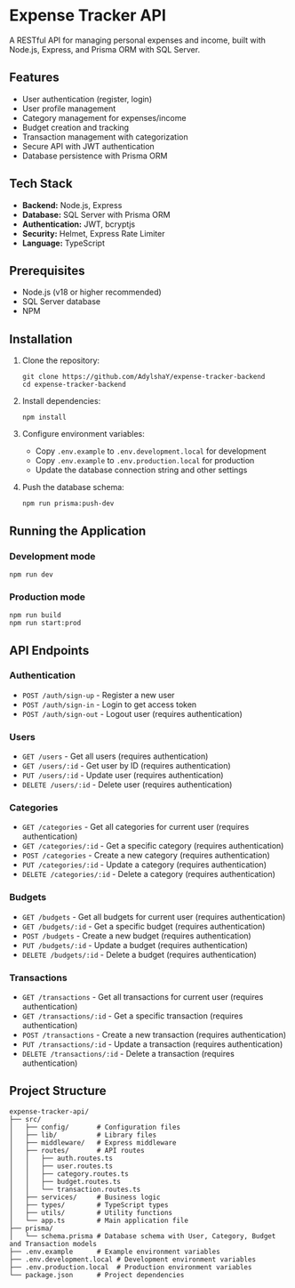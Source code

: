 # Expense Tracker API

A RESTful API for managing personal expenses and income, built with Node.js, Express, and Prisma ORM with SQL Server.

## Features

- User authentication (register, login)
- User profile management
- Category management for expenses/income
- Budget creation and tracking
- Transaction management with categorization
- Secure API with JWT authentication
- Database persistence with Prisma ORM

## Tech Stack

- **Backend:** Node.js, Express
- **Database:** SQL Server with Prisma ORM
- **Authentication:** JWT, bcryptjs
- **Security:** Helmet, Express Rate Limiter
- **Language:** TypeScript

## Prerequisites

- Node.js (v18 or higher recommended)
- SQL Server database
- NPM

## Installation

1. Clone the repository:
   ```
   git clone https://github.com/AdylshaY/expense-tracker-backend
   cd expense-tracker-backend
   ```

2. Install dependencies:
   ```
   npm install
   ```

3. Configure environment variables:
   - Copy `.env.example` to `.env.development.local` for development
   - Copy `.env.example` to `.env.production.local` for production
   - Update the database connection string and other settings

4. Push the database schema:
   ```
   npm run prisma:push-dev
   ```

## Running the Application

### Development mode
```
npm run dev
```

### Production mode
```
npm run build
npm run start:prod
```

## API Endpoints

### Authentication
- `POST /auth/sign-up` - Register a new user
- `POST /auth/sign-in` - Login to get access token
- `POST /auth/sign-out` - Logout user (requires authentication)

### Users
- `GET /users` - Get all users (requires authentication)
- `GET /users/:id` - Get user by ID (requires authentication)
- `PUT /users/:id` - Update user (requires authentication)
- `DELETE /users/:id` - Delete user (requires authentication)

### Categories
- `GET /categories` - Get all categories for current user (requires authentication)
- `GET /categories/:id` - Get a specific category (requires authentication)
- `POST /categories` - Create a new category (requires authentication)
- `PUT /categories/:id` - Update a category (requires authentication)
- `DELETE /categories/:id` - Delete a category (requires authentication)

### Budgets
- `GET /budgets` - Get all budgets for current user (requires authentication)
- `GET /budgets/:id` - Get a specific budget (requires authentication)
- `POST /budgets` - Create a new budget (requires authentication)
- `PUT /budgets/:id` - Update a budget (requires authentication)
- `DELETE /budgets/:id` - Delete a budget (requires authentication)

### Transactions
- `GET /transactions` - Get all transactions for current user (requires authentication)
- `GET /transactions/:id` - Get a specific transaction (requires authentication)
- `POST /transactions` - Create a new transaction (requires authentication)
- `PUT /transactions/:id` - Update a transaction (requires authentication)
- `DELETE /transactions/:id` - Delete a transaction (requires authentication)

## Project Structure

```
expense-tracker-api/
├── src/
│   ├── config/       # Configuration files
│   ├── lib/          # Library files
│   ├── middleware/   # Express middleware
│   ├── routes/       # API routes
│   │   ├── auth.routes.ts
│   │   ├── user.routes.ts
│   │   ├── category.routes.ts
│   │   ├── budget.routes.ts
│   │   └── transaction.routes.ts
│   ├── services/     # Business logic
│   ├── types/        # TypeScript types
│   ├── utils/        # Utility functions
│   └── app.ts        # Main application file
├── prisma/
│   └── schema.prisma # Database schema with User, Category, Budget and Transaction models
├── .env.example      # Example environment variables
├── .env.development.local # Development environment variables
├── .env.production.local  # Production environment variables
└── package.json      # Project dependencies
```
